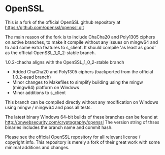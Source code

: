 OpenSSL
================

This is a fork of the official OpenSSL github repository at https://github.com/openssl/openssl.git

The main reason of the fork is to include ChaCha20 and Poly1305 ciphers on active branches, to make it compile without any issues on mingw64 and to add some extra features to s_client.
It should compile 'as least as good' as the official OpenSSL_1_0_2-stable branch.

1.0.2-chacha aligns with the OpenSSL_1_0_2-stable branch
* Added ChaCha20 and Poly1305 ciphers (backported from the official 1.0.2-aead branch)
* Minor changes to Makefiles to simplify building using the mingw (mingw64) platform on Windows
* Minor additions to s_client

This branch can be compiled directly without any modification on Windows using mingw / mingw64 and pass all tests.

The latest binary Windows 64-bit builds of these branches can be found at http://onwebsecurity.com/cryptography/openssl
The version string of thses binaries includes the branch name and commit hash.

Please see the official OpenSSL repository for all relevant license / copyright info. This repository is merely a fork of their great work with some minimal additions and changes.
